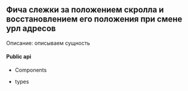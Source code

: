 ## Фича слежки за положением скролла и восстановлением его положения при смене урл адресов

Описание:
описываем сущность

#### Public api

-   Components

-   types
